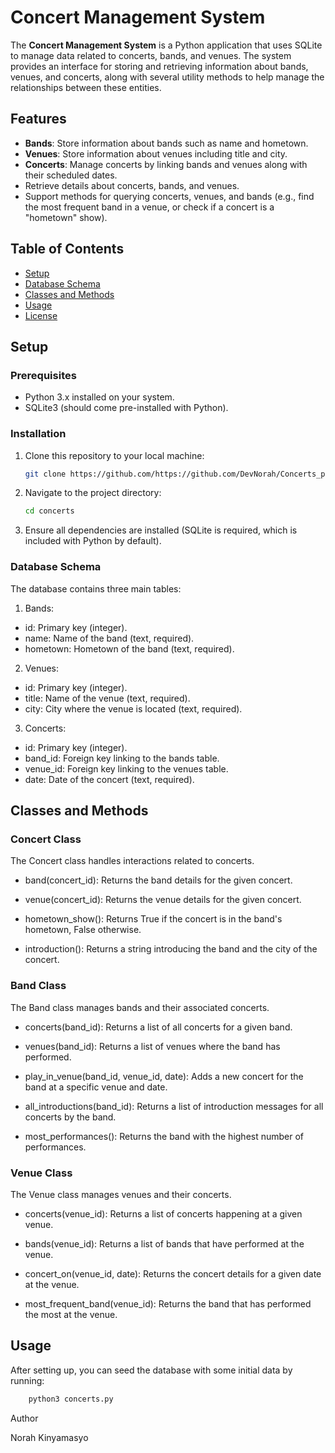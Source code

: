# Concert Management System

The **Concert Management System** is a Python application that uses SQLite to manage data related to concerts, bands, and venues. The system provides an interface for storing and retrieving information about bands, venues, and concerts, along with several utility methods to help manage the relationships between these entities.

## Features

- **Bands**: Store information about bands such as name and hometown.
- **Venues**: Store information about venues including title and city.
- **Concerts**: Manage concerts by linking bands and venues along with their scheduled dates.
- Retrieve details about concerts, bands, and venues.
- Support methods for querying concerts, venues, and bands (e.g., find the most frequent band in a venue, or check if a concert is a "hometown" show).

## Table of Contents

- [Setup](#setup)
- [Database Schema](#database-schema)
- [Classes and Methods](#classes-and-methods)
- [Usage](#usage)
- [License](#license)

## Setup

### Prerequisites

- Python 3.x installed on your system.
- SQLite3 (should come pre-installed with Python).

### Installation

1. Clone this repository to your local machine:

   ```bash
   git clone https://github.com/https://github.com/DevNorah/Concerts_python

2. Navigate to the project directory:

    ```bash
    cd concerts

3. Ensure all dependencies are installed (SQLite is required, which is included with Python by default).

### Database Schema
The database contains three main tables:

1. Bands:

- id: Primary key (integer).
- name: Name of the band (text, required).
- hometown: Hometown of the band (text, required).

2. Venues:

- id: Primary key (integer).
- title: Name of the venue (text, required).
- city: City where the venue is located (text, required).

3. Concerts:

- id: Primary key (integer).
- band_id: Foreign key linking to the bands table.
- venue_id: Foreign key linking to the venues table.
- date: Date of the concert (text, required).

## Classes and Methods

### Concert Class

The Concert class handles interactions related to concerts.

- band(concert_id): Returns the band details for the given concert.

- venue(concert_id): Returns the venue details for the given concert.

- hometown_show(): Returns True if the concert is in the band's hometown, False otherwise.

- introduction(): Returns a string introducing the band and the city of the concert.

### Band Class

The Band class manages bands and their associated concerts.

- concerts(band_id): Returns a list of all concerts for a given band.

- venues(band_id): Returns a list of venues where the band has performed.

- play_in_venue(band_id, venue_id, date): Adds a new concert for the band at a specific venue and date.

- all_introductions(band_id): Returns a list of introduction messages for all concerts by the band.

- most_performances(): Returns the band with the highest number of performances.


### Venue Class

The Venue class manages venues and their concerts.

- concerts(venue_id): Returns a list of concerts happening at a given venue.

- bands(venue_id): Returns a list of bands that have performed at the venue.

- concert_on(venue_id, date): Returns the concert details for a given date at the venue.

- most_frequent_band(venue_id): Returns the band that has performed the most at the venue.

## Usage
After setting up, you can seed the database with some initial data by running:

```bash
    python3 concerts.py
```

Author

Norah Kinyamasyo